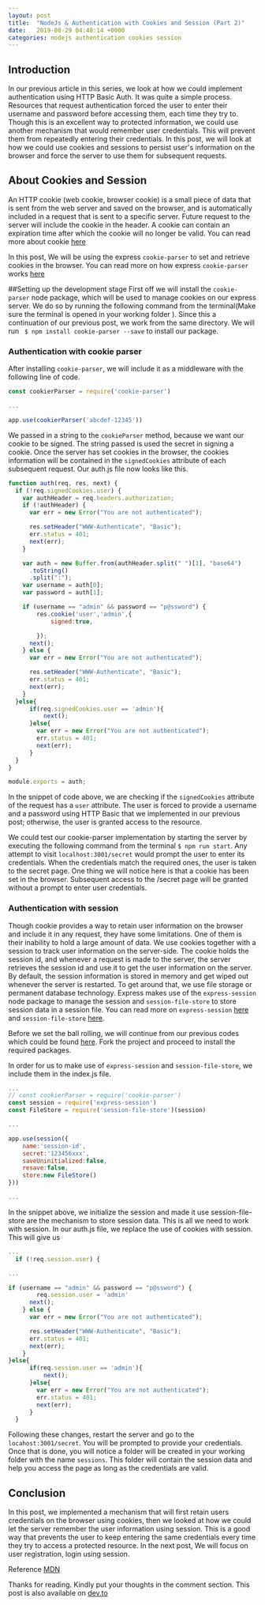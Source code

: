 ```yaml
---
layout: post
title:  "NodeJs & Authentication with Cookies and Session (Part 2)"
date:   2019-08-29 04:48:14 +0000
categories: nodejs authentication cookies session
---
```


## Introduction


In our previous article in this series, we look at how we could implement authentication using HTTP Basic Auth. It was quite a simple process. Resources that request authentication forced the user to enter their username and password before accessing them, each time they try to.
Though this is an excellent way to protected information, we could use another mechanism that would remember user credentials. This will prevent them from repeatedly entering their credentials. In this post, we will look at how we could use cookies and sessions to persist user's information on the browser and force the server to use them for subsequent requests.

## About Cookies and Session

An HTTP cookie (web cookie, browser cookie) is a small piece of data that is sent from the web server and saved on the browser, and is automatically included in a request that is sent to a specific server. Future request to the server will include the cookie in the header.
A cookie can contain an expiration time after which the cookie will no longer be valid. You can read more about cookie [here](https://developer.mozilla.org/en-US/docs/Web/HTTP/Cookies) 

In this post, We will be using the express `cookie-parser` to set and retrieve cookies in the browser. You can read more on how express `cookie-parser` works [here](https://expressjs.com/en/resources/middleware/cookie-parser.html)

##Setting up the development stage
First off we will install the `cookie-parser` node package, which will be used to manage cookies on our express server. We do so by running the following command from the terminal(Make sure the terminal is opened in your working folder ). Since this a continuation of our previous post, we work from the same directory.  We will run ` $ npm install cookie-parser --save` to install our package.

### Authentication with cookie parser
After installing `cookie-parser`, we will include it as a middleware with the following line of code.

```javascript
const cookierParser = require('cookie-parser')

...

app.use(cookierParser('abcdef-12345'))

```
We passed in a string to the `cookieParser` method, because we want our cookie to be signed. The string passed is used the secret in signing a cookie. Once the server has set cookies in the browser, the cookies information will be contained in the `signedCookies` attribute of each subsequent request.
Our auth.js file now looks like this.

```javascript
function auth(req, res, next) {
  if (!req.signedCookies.user) {
    var authHeader = req.headers.authorization;
    if (!authHeader) {
      var err = new Error("You are not authenticated");

      res.setHeader("WWW-Authenticate", "Basic");
      err.status = 401;
      next(err);
    }

    var auth = new Buffer.from(authHeader.split(" ")[1], "base64")
      .toString()
      .split(":");
    var username = auth[0];
    var password = auth[1];

    if (username == "admin" && password == "p@ssword") {
        res.cookie('user','admin',{
            signed:true,

        });
      next();
    } else {
      var err = new Error("You are not authenticated");

      res.setHeader("WWW-Authenticate", "Basic");
      err.status = 401;
      next(err);
    }
  }else{
      if(req.signedCookies.user == 'admin'){
          next();
      }else{
        var err = new Error("You are not authenticated");
        err.status = 401;
        next(err);
      }
  }
}

module.exports = auth;

```

In the snippet of code above, we are checking if the `signedCookies` attribute of the request has a `user` attribute. The user is forced to provide a username and a password using HTTP Basic that we implemented in our previous post; otherwise, the user is granted access to the resource.

We could test our cookie-parser implementation by starting the server by executing the following command from the terminal `$ npm run start`. Any attempt to visit `localhost:3001/secret` would prompt the user to enter its credentials. When the credentials match the required ones, the user is taken to the secret page. One thing we will notice here is that a cookie has been set in the browser. Subsequent access to the /secret page will be granted without a prompt to enter user credentials.

### Authentication with session

Though cookie provides a way to retain user information on the browser and include it in any request, they have some limitations. One of them is their inability to hold a large amount of data.  We use cookies together with a session to track user information on the server-side. The cookie holds the session id, and whenever a request is made to the server, the server retrieves the session id and use it to get the user information on the server. By default, the session information is stored in memory and get wiped out whenever the server is restarted. To get around that, we use file storage or permanent database technology. Express makes use of the `express-session`  node package to manage the session and `session-file-store` to store session data in a session file. You can read more on `express-session` [here](https://expressjs.com/en/resources/middleware/session.html) and `session-file-store` [here](https://www.npmjs.com/package/session-file-store).


Before we set the ball rolling, we will continue from our previous codes which could be found [here](https://github.com/edemagbenyo/nodebasicauth). Fork the project and proceed to install the required packages.


In order for us to make use of `express-session` and `session-file-store`, we include them in the index.js file.
```javascript
...
// const cookierParser = require('cookie-parser')
const session = require('express-session')
const FileStore = require('session-file-store')(session)

...

app.use(session({
    name:'session-id',
    secret:'123456xxx',
    saveUninitialized:false,
    resave:false,
    store:new FileStore()
}))

...
```
In the snippet above, we initialize the session and made it use session-file-store are the mechanism to store session data. This is all we need to work with session. In our auth.js file, we replace the use of cookies with session. This will give us 
```javascript
...
  if (!req.session.user) {

...

if (username == "admin" && password == "p@ssword") {
        req.session.user = 'admin'
      next();
    } else {
      var err = new Error("You are not authenticated");

      res.setHeader("WWW-Authenticate", "Basic");
      err.status = 401;
      next(err);
    }
}else{
      if(req.session.user == 'admin'){
          next();
      }else{
        var err = new Error("You are not authenticated");
        err.status = 401;
        next(err);
      }
  }

```

Following these changes, restart the server and go to the `locahost:3001/secret`. You will be prompted to provide your credentials. Once that is done, you will notice a folder will be created in your working folder with the name `sessions`. This folder will contain the session data and help you access the page as long as the credentials are valid.

## Conclusion
In this post, we implemented a mechanism that will first retain users credentials on the browser using cookies, then we looked at how we could let the server remember the user information using session. This is a good way that prevents the user to keep entering the same credentials every time they try to access a protected resource. In the next post, We will focus on user registration, login using session.

Reference
[MDN](https://developer.mozilla.org/en-US/docs/Web/HTTP/Cookies)

Thanks for reading. Kindly put your thoughts in the comment section. This post is also available on [dev.to](https://dev.to/edemagbenyo/nodejs-authentication-with-cookies-and-session-part-2-2752)

